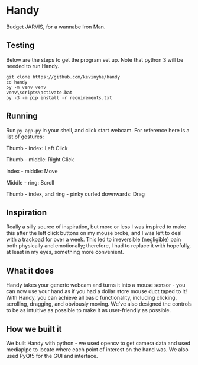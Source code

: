 # Handy

Budget JARVIS, for a wannabe Iron Man.

## Testing

Below are the steps to get the program set up. Note that python 3 will be needed to run Handy.

```shell
git clone https://github.com/kevinyhe/handy
cd handy
py -m venv venv
venv\scripts\activate.bat
py -3 -m pip install -r requirements.txt
```

## Running

Run `py app.py` in your shell, and click start webcam. For reference here is a list of gestures:

Thumb - index: Left Click

Thumb - middle: Right Click

Index - middle: Move

Middle - ring: Scroll

Thumb - index, and ring - pinky curled downwards: Drag

## Inspiration

Really a silly source of inspiration, but more or less I was inspired to make this after the left click buttons on my mouse broke, and I was left to deal with a trackpad for over a week. This led to irreversible (negligible) pain both physically and emotionally; therefore, I had to replace it with hopefully, at least in my eyes, something more convenient.

## What it does

Handy takes your generic webcam and turns it into a mouse sensor - you can now use your hand as if you had a dollar store mouse duct taped to it! With Handy, you can achieve all basic functionality, including clicking, scrolling, dragging, and obviously moving. We've also designed the controls to be as intuitive as possible to make it as user-friendly as possible.

## How we built it

We built Handy with python - we used opencv to get camera data and used mediapipe to locate where each point of interest on the hand was. We also used PyQt5 for the GUI and interface.
